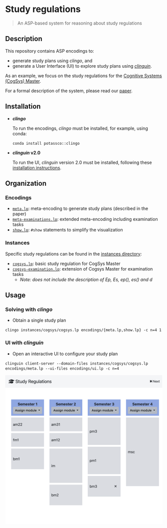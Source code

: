 
# Study regulations
> An ASP-based system for reasoning about study regulations

## Description 

This repository contains ASP encodings to:
* generate study plans using *clingo*, and
* generate a User Interface (UI) to explore study plans using [*clinguin*](https://clinguin.readthedocs.io/en/latest/).

As an example, we focus on the study regulations for the [Cognitive Systems (CogSys) Master](https://www.uni-potsdam.de/fileadmin/projects/studium/docs/03_studium_konkret/07_rechtsgrundlagen/studienordnungen/StO_CogSys_EN.pdf).

For a formal description of the system, please read our [paper](https://www.cs.uni-potsdam.de/wv/publications/DBLP_conf/iclp/HahnMNO0SS23.pdf).

## Installation

* ***clingo***

  To run the encodings, *clingo* must be installed, for example, using conda:

  ```console
  conda install potassco::clingo
  ```

* ***clinguin* v2.0**

  To run the UI, *clinguin* version 2.0 must be installed, following these [installation instructions](https://clinguin.readthedocs.io/en/latest/clinguin/installation.html).

## Organization

### Encodings


* [`meta.lp`](./encodings/meta.lp): meta-encoding to generate study plans (described in the paper)
* [`meta-examinations.lp`](./encodings/meta-examinations.lp): extended meta-encoding including examination tasks
* [`show.lp`](./encodings/show.lp): `#show` statements to simplify the visualization



### Instances

Specific study regulations can be found in the [instances directory](./instances):

* [`cogsys.lp`](./instances/cogsys/cogsys.lp): basic study regulation for CogSys Master
* [`cogsys-examination.lp`](./instances/cogsys/cogsys-examinations.lp): extension of Cogsys Master for examination tasks
  * *Note: does not include the description of Ep, Es, ep(), es() and d*

## Usage

### Solving with *clingo*

- Obtain a single study plan

```command
clingo instances/cogsys/cogsys.lp encodings/{meta.lp,show.lp} -c n=4 1
```


### UI with *clinguin*

- Open an interactive UI to configure your study plan

```command
clinguin client-server --domain-files instances/cogsys/cogsys.lp encodings/meta.lp --ui-files encodings/ui.lp -c n=4
```

![](img/out.png)

